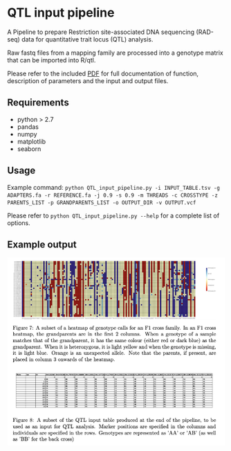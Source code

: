 # QTL input pipeline
A Pipeline to prepare Restriction site-associated DNA sequencing (RAD-seq) data for quantitative trait locus (QTL) analysis.

Raw fastq files from a mapping family are processed into a genotype matrix that can be imported into R/qtl.

Please refer to the included [PDF](docs/QTL_Input_Pipeline_Documentation.pdf) for full documentation of function, description of parameters and the input and output files.

## Requirements
* python > 2.7
* pandas
* numpy
* matplotlib
* seaborn

## Usage
Example command:
`python QTL_input_pipeline.py -i INPUT_TABLE.tsv -g ADAPTERS.fa -r REFERENCE.fa -j 0.9 -s 0.9 -m THREADS -c CROSSTYPE -z PARENTS_LIST -p GRANDPARENTS_LIST -o OUTPUT_DIR -v OUTPUT.vcf`

Please refer to `python QTL_input_pipeline.py --help` for a complete list of options.

## Example output
![Image](docs/QTL_pipeline_output.png)


